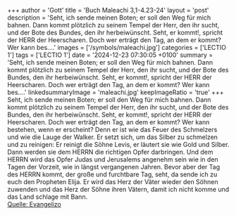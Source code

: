 +++
author = 'Gott'
title = 'Buch Maleachi 3,1-4.23-24'
layout = 'post'
description = 'Seht, ich sende meinen Boten; er soll den Weg für mich bahnen. Dann kommt plötzlich zu seinem Tempel der Herr, den ihr sucht, und der Bote des Bundes, den ihr herbeiwünscht. Seht, er kommt!, spricht der HERR der Heerscharen. Doch wer erträgt den Tag, an dem er kommt? Wer kann bes....'
images = ['/symbols/maleachi.jpg']
categories = ['LECTIO 1']
tags = ['LECTIO 1']
date = '2024-12-23 07:30:05 +0100'
summary = 'Seht, ich sende meinen Boten; er soll den Weg für mich bahnen. Dann kommt plötzlich zu seinem Tempel der Herr, den ihr sucht, und der Bote des Bundes, den ihr herbeiwünscht. Seht, er kommt!, spricht der HERR der Heerscharen. Doch wer erträgt den Tag, an dem er kommt? Wer kann bes....'
linkedsummaryImage = 'maleachi.jpg'
keepImageRatio = 'true'
+++
Seht, ich sende meinen Boten; er soll den Weg für mich bahnen. Dann kommt plötzlich zu seinem Tempel der Herr, den ihr sucht, und der Bote des Bundes, den ihr herbeiwünscht. Seht, er kommt!, spricht der HERR der Heerscharen.
Doch wer erträgt den Tag, an dem er kommt? Wer kann bestehen, wenn er erscheint? Denn er ist wie das Feuer des Schmelzers und wie die Lauge der Walker.<!--more-->
Er setzt sich, um das Silber zu schmelzen und zu reinigen: Er reinigt die Söhne Levis, er läutert sie wie Gold und Silber. Dann werden sie dem HERRN die richtigen Opfer darbringen.
Und dem HERRN wird das Opfer Judas und Jerusalems angenehm sein wie in den Tagen der Vorzeit, wie in längst vergangenen Jahren.
Bevor aber der Tag des HERRN kommt, der große und furchtbare Tag, seht, da sende ich zu euch den Propheten Elija.
Er wird das Herz der Väter wieder den Söhnen zuwenden und das Herz der Söhne ihren Vätern, damit ich nicht komme und das Land schlage mit Bann.<br> [Quelle: Evangelizo](https://evangeliumtagfuertag.org/DE/gospel)